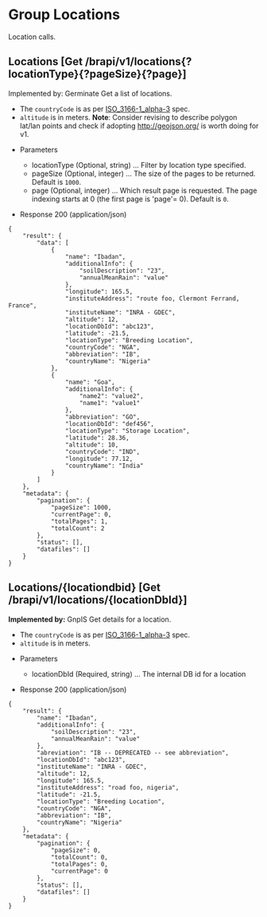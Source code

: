 
# Group Locations

Location calls.




## Locations [Get /brapi/v1/locations{?locationType}{?pageSize}{?page}]


Implemented by: Germinate
Get a list of locations.
* The `countryCode` is as per [ISO_3166-1_alpha-3](https://en.wikipedia.org/wiki/ISO_3166-1_alpha-3) spec.
* `altitude` is in meters.
**Note**: Consider revising to describe polygon lat/lan points and check if adopting http://geojson.org/ is worth doing for v1.  

+ Parameters
    + locationType (Optional, string) ... Filter by location type specified.
    + pageSize (Optional, integer) ... The size of the pages to be returned. Default is `1000`.
    + page (Optional, integer) ... Which result page is requested. The page indexing starts at 0 (the first page is 'page'= 0). Default is `0`.


+ Response 200 (application/json)
```
{
    "result": {
        "data": [
            {
                "name": "Ibadan",
                "additionalInfo": {
                    "soilDescription": "23",
                    "annualMeanRain": "value"
                },
                "longitude": 165.5,
                "instituteAddress": "route foo, Clermont Ferrand, France",
                "instituteName": "INRA - GDEC",
                "altitude": 12,
                "locationDbId": "abc123",
                "latitude": -21.5,
                "locationType": "Breeding Location",
                "countryCode": "NGA",
                "abbreviation": "IB",
                "countryName": "Nigeria"
            },
            {
                "name": "Goa",
                "additionalInfo": {
                    "name2": "value2",
                    "name1": "value1"
                },
                "abbreviation": "GO",
                "locationDbId": "def456",
                "locationType": "Storage Location",
                "latitude": 28.36,
                "altitude": 10,
                "countryCode": "IND",
                "longitude": 77.12,
                "countryName": "India"
            }
        ]
    },
    "metadata": {
        "pagination": {
            "pageSize": 1000,
            "currentPage": 0,
            "totalPages": 1,
            "totalCount": 2
        },
        "status": [],
        "datafiles": []
    }
}
```

## Locations/{locationdbid} [Get /brapi/v1/locations/{locationDbId}]

 <strong>Implemented by:</strong>  GnpIS
Get details for a location.
* The `countryCode` is as per [ISO_3166-1_alpha-3](https://en.wikipedia.org/wiki/ISO_3166-1_alpha-3) spec.
* `altitude` is in meters.  

+ Parameters
    + locationDbId (Required, string) ... The internal DB id for a location


+ Response 200 (application/json)
```
{
    "result": {
        "name": "Ibadan",
        "additionalInfo": {
            "soilDescription": "23",
            "annualMeanRain": "value"
        },
        "abreviation": "IB -- DEPRECATED -- see abbreviation",
        "locationDbId": "abc123",
        "instituteName": "INRA - GDEC",
        "altitude": 12,
        "longitude": 165.5,
        "instituteAddress": "road foo, nigeria",
        "latitude": -21.5,
        "locationType": "Breeding Location",
        "countryCode": "NGA",
        "abbreviation": "IB",
        "countryName": "Nigeria"
    },
    "metadata": {
        "pagination": {
            "pageSize": 0,
            "totalCount": 0,
            "totalPages": 0,
            "currentPage": 0
        },
        "status": [],
        "datafiles": []
    }
}
```